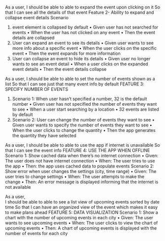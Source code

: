 As a user,
I should be able to able to expand the event upon clicking on it
So that I can see all the details of that event
Feature 2- Ability to expand and collapse event details Scenario 
1. event element is collapsed by default 
•	Given user has not searched for events 
•	When the user has not clicked on any event 
•	Then the event details are collapsed 
2. User can expand an event to see its details 
•	Given user wants to see more info about a specific event 
•	When the user clicks on the specific event 
•	Then the event expands for more information 
3. User can collapse an event to hide its details 
•	Given user no longer wants to see an event detail 
•	When a user clicks on the expanded event details 
•	Then the event details collapse

As a user,
I should be able to able to set the number of events shown as a list
So that I can see just that many event info by default
FEATURE 3: SPECIFY NUMBER OF EVENTS
1.	Scenario 1: When user hasn’t specified a number, 32 is the default number
•	Given user has not specified the number of events they want to see 
•	When a user start searching by a location 
•	32 events are listed by default
2.	Scenario 2: User can change the number of events they want to see
•	Given user wants to specify the number of events they want to see 
•	When the user clicks to change the quantity 
•	Then the app generates the quantity they have selected

As a user,
I should be able to able to use the app if internet is unavailable 
So that I can see the event info
FEATURE 4: USE THE APP WHEN OFFLINE
Scenario 1: Show cached data when there’s no internet connection
•	Given: The user does not have internet connection 
•	When: The user tries to use the app 
•	Then: the app uses cached data to populate events
Scenario 2: Show error when user changes the settings (city, time range)
•	Given: The user tries to change settings
•	When: The user attempts to make the change 
•	Then: An error message is displayed informing that the internet is not available

As a user,	
I should be able to able to see a list view of upcoming events sorted by date time
So that I can have an organized view of the event which makes it easy to make plans ahead
FEATURE 5: DATA VISUALIZATION
Scenario 1: Show a chart with the number of upcoming events in each city
•	Given: The user wants to see upcoming events 
•	When: The user clicks to view the chart of upcoming events 
•	Then: A chart of upcoming events is displayed with the number of events for each city


